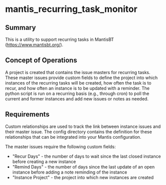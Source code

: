 mantis_recurring_task_monitor
=============================

Summary
-------

This is a utility to support recurring tasks in MantisBT (https://www.mantisbt.org/).  


Concept of Operations
---------------------

A project is created that contains the issue masters for recurring tasks.  These
master issues provide custom fields to define the project into which instances
of the recurring tasks will be created, how often the task is to recur, and how
often an instance is to be updated with a reminder.  The python script is run
on a recurring basis (e.g., through cron) to poll the current and former instances
and add new issues or notes as needed.

Requirements
------------

Custom relationships are used to track the link between instance issues and their
master issue.  The config directory contains the definition for these relationships
that can be integrated into your Mantis configuration.

The master issues require the following custom fields:

 * "Recur Days" - the number of days to wait since the last closed instance before 
creating a new instance
 * "Remind Days" - the number of days since the last update of an open instance
before adding a note reminding of the instance
 * "Instance Project" - the project into which new instances are created


